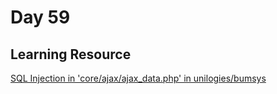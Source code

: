 # Day 59 

## Learning Resource 

[SQL Injection in 'core/ajax/ajax_data.php' in unilogies/bumsys
](https://huntr.dev/bounties/1b1dbc5a-df16-421f-9a0d-de83e43146c4/)
